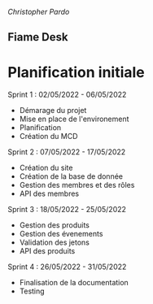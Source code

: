 *Christopher Pardo*

## Fiame Desk

# Planification initiale

Sprint 1 : 02/05/2022 - 06/05/2022
- Démarage du projet
- Mise en place de l'environement
- Planification
- Création du MCD

Sprint 2 : 07/05/2022 - 17/05/2022
- Création du site
- Création de la base de donnée
- Gestion des membres et des rôles
- API des membres

Sprint 3 : 18/05/2022 - 25/05/2022
- Gestion des produits
- Gestion des évenements
- Validation des jetons
- API des produits

Sprint 4 : 26/05/2022 - 31/05/2022
- Finalisation de la documentation
- Testing
